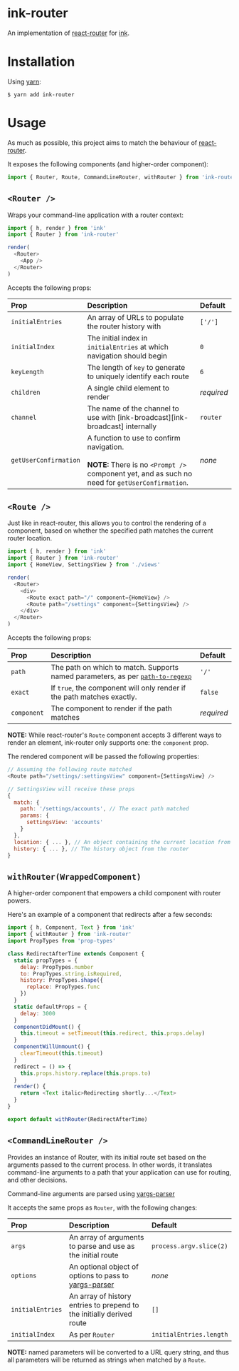 # ink-router

An implementation of [react-router][react-router] for [ink][ink].

# Installation

Using [yarn][yarn]:

```
$ yarn add ink-router
```

# Usage

As much as possible, this project aims to match the behaviour of [react-router][react-router].

It exposes the following components (and higher-order component):

```js
import { Router, Route, CommandLineRouter, withRouter } from 'ink-router'
```

## `<Router />`

Wraps your command-line application with a router context:

```js
import { h, render } from 'ink'
import { Router } from 'ink-router'

render(
  <Router>
    <App />
  </Router>
)
```

Accepts the following props:

| Prop                  | Description                                                                                                                                          | Default    |
|:----------------------|:-----------------------------------------------------------------------------------------------------------------------------------------------------|:-----------|
| `initialEntries`      | An array of URLs to populate the router history with                                                                                                 | `['/']`    |
| `initialIndex`        | The initial index in `initialEntries` at which navigation should begin                                                                               | `0`        |
| `keyLength`           | The length of `key` to generate to uniquely identify each route                                                                                      | `6`        |
| `children`            | A single child element to render                                                                                                                     | _required_ |
| `channel`             | The name of the channel to use with [ink-broadcast][ink-broadcast] internally                                                                        | `router`   |
| `getUserConfirmation` | A function to use to confirm navigation.<br /><br />**NOTE:** There is no `<Prompt />` component yet, and as such no need for `getUserConfirmation`. | _none_     |

## `<Route />`

Just like in react-router, this allows you to control the rendering of a component,
based on whether the specified path matches the current router location.

```js
import { h, render } from 'ink'
import { Router } from 'ink-router'
import { HomeView, SettingsView } from './views'

render(
  <Router>
    <div>
      <Route exact path="/" component={HomeView} />
      <Route path="/settings" component={SettingsView} />
    </div>
  </Router>
)
```

Accepts the following props:

| Prop        | Description                                                                                      | Default    |
|:------------|:-------------------------------------------------------------------------------------------------|:-----------|
| `path`      | The path on which to match. Supports named parameters, as per [`path-to-regexp`][path-to-regexp] | `'/'`      |
| `exact`     | If `true`, the component will only render if the path matches exactly.                           | `false`    |
| `component` | The component to render if the path matches                                                      | _required_ |

**NOTE:** While react-router's `Route` component accepts 3 different ways to
render an element, ink-router only supports one: the `component` prop.

The rendered component will be passed the following properties:

```js
// Assuming the following route matched
<Route path="/settings/:settingsView" component={SettingsView} />

// SettingsView will receive these props
{
  match: {
    path: '/settings/accounts', // The exact path matched
    params: {
      settingsView: 'accounts'
    }
  },
  location: { ... }, // An object containing the current location from history
  history: { ... }, // The history object from the router
}
```

## `withRouter(WrappedComponent)`

A higher-order component that empowers a child component with router powers.

Here's an example of a component that redirects after a few seconds:

```js
import { h, Component, Text } from 'ink'
import { withRouter } from 'ink-router'
import PropTypes from 'prop-types'

class RedirectAfterTime extends Component {
  static propTypes = {
    delay: PropTypes.number
    to: PropTypes.string.isRequired,
    history: PropTypes.shape({
      replace: PropTypes.func
    })
  }
  static defaultProps = {
    delay: 3000
  }
  componentDidMount() {
    this.timeout = setTimeout(this.redirect, this.props.delay)
  }
  componentWillUnmount() {
    clearTimeout(this.timeout)
  }
  redirect = () => {
    this.props.history.replace(this.props.to)
  }
  render() {
    return <Text italic>Redirecting shortly...</Text>
  }
}

export default withRouter(RedirectAfterTime)
```

## `<CommandLineRouter />`

Provides an instance of Router, with its initial route set based on the arguments
passed to the current process. In other words, it translates command-line arguments
to a path that your application can use for routing, and other decisions.

Command-line arguments are parsed using [yargs-parser][yargs-parser]

It accepts the same props as `Router`, with the following changes:

| Prop             | Description                                                           | Default                 |
|:-----------------|:----------------------------------------------------------------------|:------------------------|
| `args`           | An array of arguments to parse and use as the initial route           | `process.argv.slice(2)` |
| `options`        | An optional object of options to pass to [yargs-parser][yargs-parser] | _none_                  |
| `initialEntries` | An array of history entries to prepend to the initially derived route | `[]`                    |
| `initialIndex`   | As per `Router`                                                       | `initialEntries.length` |

**NOTE:** named parameters will be converted to a URL query string, and thus all parameters will be returned as strings when matched by a `Route`.

[react-router]: https://github.com/ReactTraining/react-router
[ink]: https://github.com/vadimdemedes/ink
[yarn]: https://yarnpkg.com
[path-to-regexp]: https://github.com/pillarjs/path-to-regexp
[yargs-parser]: https://github.com/yargs/yargs-parser
